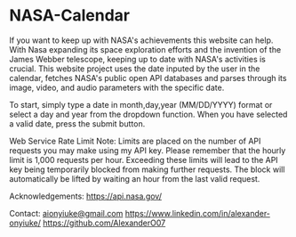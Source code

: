 # NASA-Calendar

If you want to keep up with NASA's achievements this website can help. With Nasa expanding its space exploration efforts and the invention of the James Webber telescope, keeping up to date with NASA's activities is crucial. This website project uses the date inputed by the user in the calendar, fetches NASA's public open API databases and parses through its image, video, and audio parameters with the specific date.

To start, simply type a date in month,day,year (MM/DD/YYYY) format or select a day and year from the dropdown function. When you have selected a valid date, press the submit button. 

Web Service Rate Limit Note: Limits are placed on the number of API requests you may make using my API key. Please remember that the hourly limit is 1,000 requests per hour. Exceeding these limits will lead to the API key being temporarily blocked from making further requests. The block will automatically be lifted by waiting an hour from the last valid request.

Acknowledgements: https://api.nasa.gov/ 

Contact: aionyiuke@gmail.com
         https://www.linkedin.com/in/alexander-onyiuke/
         https://github.com/AlexanderO07
